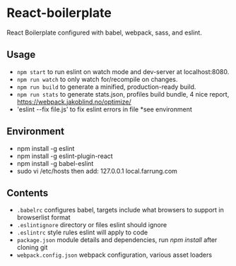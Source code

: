# React-boilerplate
React Boilerplate configured with babel, webpack, sass, and eslint.

## Usage

* `npm start` to run eslint on watch mode and dev-server at localhost:8080.
* `npm run watch` to only watch for/recompile on changes.
* `npm run build` to generate a minified, production-ready build.
* `npm run stats` to generate stats.json, profiles build bundle, 4 nice report, https://webpack.jakoblind.no/optimize/
* 'eslint --fix file.js' to fix eslint errors in file *see environment


## Environment

* npm install -g eslint
* npm install -g eslint-plugin-react  
* npm install -g babel-eslint   
* sudo vi /etc/hosts 
  then add: 127.0.0.1 local.farrung.com

## Contents

* `.babelrc` configures babel, targets include what browsers to support in browserlist format
* `.eslintignore` directory or files eslint should ignore
* `.eslintrc` style rules eslint will apply to code
* `package.json` module details and dependencies, run *npm install* after cloning git
* `webpack.config.json` webpack configuration, various asset loaders

